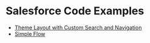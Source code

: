 # Salesforce Code Examples

* [Theme Layout with Custom Search and Navigation](/aura-theme-layout-with-custom-search)
* [Simple Flow](/simple-flow)
